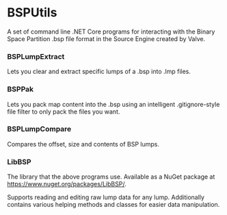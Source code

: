 # BSPUtils
A set of command line .NET Core programs for interacting with the Binary Space Partition .bsp file format in the Source Engine created by Valve.

### BSPLumpExtract
Lets you clear and extract specific lumps of a .bsp into .lmp files.

### BSPPak
Lets you pack map content into the .bsp using an intelligent .gitignore-style file filter to only pack the files you want.

### BSPLumpCompare
Compares the offset, size and contents of BSP lumps.

### LibBSP
The library that the above programs use. Available as a NuGet package at https://www.nuget.org/packages/LibBSP/.

Supports reading and editing raw lump data for any lump. Additionally contains various helping methods and classes for easier data manipulation.
